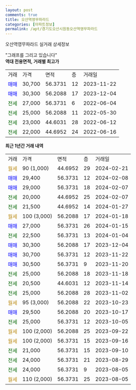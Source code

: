 ```yaml
---
layout: post
comments: true
title: 오산역영무파라드
categories: [아파트정보]
permalink: /apt/경기도오산시원동오산역영무파라드
---
```


오산역영무파라드 실거래 상세정보

<script type="text/javascript">
  google.charts.load('current', {'packages':['line', 'corechart']});
  google.charts.setOnLoadCallback(drawChart);

  function drawChart() {
    var data = new google.visualization.DataTable();
    data.addColumn('date', '거래일');
    data.addColumn('number', "매매");
    data.addColumn('number', "전세");
    data.addColumn('number', "전매");

    data.addRows([[new Date(Date.parse("2024-02-21")), null, null, null], [new Date(Date.parse("2024-02-08")), 29400, null, null], [new Date(Date.parse("2024-02-07")), 29000, null, null], [new Date(Date.parse("2024-02-07")), null, 20000, null], [new Date(Date.parse("2024-01-27")), null, 21500, null], [new Date(Date.parse("2024-01-18")), null, null, null], [new Date(Date.parse("2024-01-15")), 27000, null, null], [new Date(Date.parse("2024-01-04")), null, 22500, null], [new Date(Date.parse("2023-12-04")), 30300, null, null], [new Date(Date.parse("2023-11-22")), 30700, null, null], [new Date(Date.parse("2023-11-20")), 30500, null, null], [new Date(Date.parse("2023-11-18")), null, 25000, null], [new Date(Date.parse("2023-11-14")), null, 20500, null], [new Date(Date.parse("2023-11-02")), null, 25000, null], [new Date(Date.parse("2023-10-23")), null, null, null], [new Date(Date.parse("2023-10-17")), 29500, null, null], [new Date(Date.parse("2023-10-05")), null, 25000, null], [new Date(Date.parse("2023-09-22")), null, null, null], [new Date(Date.parse("2023-09-16")), null, null, null], [new Date(Date.parse("2023-09-10")), null, 21000, null], [new Date(Date.parse("2023-08-29")), null, 24000, null], [new Date(Date.parse("2023-08-05")), null, 24000, null], [new Date(Date.parse("2023-08-05")), null, null, null]]);

    var options = {
      hAxis: {
        format: 'yyyy/MM/dd'
      },    
      lineWidth: 0,
      pointsVisible: true,    
      title: '최근 1년간 유형별 실거래가 분포',
      legend: { position: 'bottom' }
    };

    var formatter = new google.visualization.NumberFormat({pattern:'###,###'} );
    formatter.format(data, 1);
    formatter.format(data, 2);
    
    setTimeout(function() {
        var chart = new google.visualization.LineChart(document.getElementById('columnchart_material'));
        chart.draw(data, (options));
        document.getElementById('loading').style.display = 'none';
    }, 200);
  }
</script>


<div id="loading" style="z-index:20; display: block; margin-left: 0px">"그래프를 그리고 있습니다"</div>
<div id="columnchart_material" style="width: 95%; margin-left: 0px; display: block"></div>
<!-- contents start -->
<b>역대 전용면적, 거래별 최고가</b>
<table class="sortable">
    <tr>
      <td>거래</td>
      <td>가격</td>
      <td>면적</td>
      <td>층</td>
      <td>거래일</td>
    </tr>
        <tr>
          <td><a style="color: blue">매매</a></td>
          <td>30,700</td>
          <td>56.3731</td>
          <td>12</td>
          <td>2023-11-22</td>
        </tr>            <tr>
          <td><a style="color: blue">매매</a></td>
          <td>30,300</td>
          <td>56.2088</td>
          <td>17</td>
          <td>2023-12-04</td>
        </tr>        
        <tr>
              <td><a style="color: darkgreen">전세</a></td>
              <td>27,000</td>
              <td>56.3731</td>
              <td>6</td>
              <td>2022-06-04</td>
            </tr>            <tr>
              <td><a style="color: darkgreen">전세</a></td>
              <td>25,000</td>
              <td>56.2088</td>
              <td>11</td>
              <td>2022-05-30</td>
            </tr>            <tr>
              <td><a style="color: darkgreen">전세</a></td>
              <td>23,000</td>
              <td>44.6031</td>
              <td>28</td>
              <td>2022-06-12</td>
            </tr>            <tr>
              <td><a style="color: darkgreen">전세</a></td>
              <td>22,000</td>
              <td>44.6952</td>
              <td>24</td>
              <td>2022-06-16</td>
            </tr>        
    
</table>

<b>최근 1년간 거래 내역</b>

<table class="sortable">
    <tr>
      <td>거래</td>
      <td>가격</td>
      <td>면적</td>
      <td>층</td>
      <td>거래일</td>
    </tr>
    <tr>
      <td><a style="color: darkgoldenrod">월세</a></td>
      <td>90 (1,000)</td>
      <td>44.6952</td>
      <td>29</td>
      <td>2024-02-21</td>
    </tr>          <tr>
      <td><a style="color: blue">매매</a></td>
      <td>29,400</td>
      <td>56.3731</td>
      <td>12</td>
      <td>2024-02-08</td>
    </tr>          <tr>
      <td><a style="color: blue">매매</a></td>
      <td>29,000</td>
      <td>56.3731</td>
      <td>18</td>
      <td>2024-02-07</td>
    </tr>          <tr>
      <td><a style="color: darkgreen">전세</a></td>
      <td>20,000</td>
      <td>44.6952</td>
      <td>25</td>
      <td>2024-02-07</td>
    </tr>          <tr>
      <td><a style="color: darkgreen">전세</a></td>
      <td>21,500</td>
      <td>44.6952</td>
      <td>14</td>
      <td>2024-01-27</td>
    </tr>          <tr>
      <td><a style="color: darkgoldenrod">월세</a></td>
      <td>100 (3,000)</td>
      <td>56.2088</td>
      <td>17</td>
      <td>2024-01-18</td>
    </tr>          <tr>
      <td><a style="color: blue">매매</a></td>
      <td>27,000</td>
      <td>56.3731</td>
      <td>26</td>
      <td>2024-01-15</td>
    </tr>          <tr>
      <td><a style="color: darkgreen">전세</a></td>
      <td>22,500</td>
      <td>56.3731</td>
      <td>13</td>
      <td>2024-01-04</td>
    </tr>          <tr>
      <td><a style="color: blue">매매</a></td>
      <td>30,300</td>
      <td>56.2088</td>
      <td>17</td>
      <td>2023-12-04</td>
    </tr>          <tr>
      <td><a style="color: blue">매매</a></td>
      <td>30,700</td>
      <td>56.3731</td>
      <td>12</td>
      <td>2023-11-22</td>
    </tr>          <tr>
      <td><a style="color: blue">매매</a></td>
      <td>30,500</td>
      <td>56.3731</td>
      <td>9</td>
      <td>2023-11-20</td>
    </tr>          <tr>
      <td><a style="color: darkgreen">전세</a></td>
      <td>25,000</td>
      <td>56.2088</td>
      <td>18</td>
      <td>2023-11-18</td>
    </tr>          <tr>
      <td><a style="color: darkgreen">전세</a></td>
      <td>20,500</td>
      <td>44.6031</td>
      <td>12</td>
      <td>2023-11-14</td>
    </tr>          <tr>
      <td><a style="color: darkgreen">전세</a></td>
      <td>25,000</td>
      <td>56.2088</td>
      <td>28</td>
      <td>2023-11-02</td>
    </tr>          <tr>
      <td><a style="color: darkgoldenrod">월세</a></td>
      <td>95 (3,000)</td>
      <td>56.2088</td>
      <td>22</td>
      <td>2023-10-23</td>
    </tr>          <tr>
      <td><a style="color: blue">매매</a></td>
      <td>29,500</td>
      <td>56.2088</td>
      <td>20</td>
      <td>2023-10-17</td>
    </tr>          <tr>
      <td><a style="color: darkgreen">전세</a></td>
      <td>25,000</td>
      <td>56.3731</td>
      <td>12</td>
      <td>2023-10-05</td>
    </tr>          <tr>
      <td><a style="color: darkgoldenrod">월세</a></td>
      <td>100 (2,000)</td>
      <td>56.2088</td>
      <td>25</td>
      <td>2023-09-22</td>
    </tr>          <tr>
      <td><a style="color: darkgoldenrod">월세</a></td>
      <td>100 (2,000)</td>
      <td>56.3731</td>
      <td>15</td>
      <td>2023-09-16</td>
    </tr>          <tr>
      <td><a style="color: darkgreen">전세</a></td>
      <td>21,000</td>
      <td>56.3731</td>
      <td>15</td>
      <td>2023-09-10</td>
    </tr>          <tr>
      <td><a style="color: darkgreen">전세</a></td>
      <td>24,000</td>
      <td>56.3731</td>
      <td>21</td>
      <td>2023-08-29</td>
    </tr>          <tr>
      <td><a style="color: darkgreen">전세</a></td>
      <td>24,000</td>
      <td>56.3731</td>
      <td>9</td>
      <td>2023-08-05</td>
    </tr>          <tr>
      <td><a style="color: darkgoldenrod">월세</a></td>
      <td>110 (2,000)</td>
      <td>56.3731</td>
      <td>25</td>
      <td>2023-08-05</td>
    </tr>      </table>
<!-- contents end -->    

